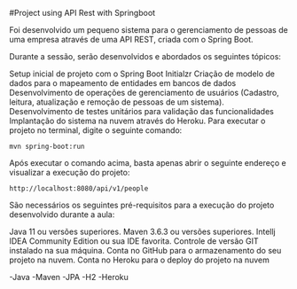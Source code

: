 #Project using API Rest with Springboot

Foi desenvolvido um pequeno sistema para o gerenciamento de pessoas de uma empresa através de uma API REST, criada com o Spring Boot.

Durante a sessão, serão desenvolvidos e abordados os seguintes tópicos:

Setup inicial de projeto com o Spring Boot Initialzr
Criação de modelo de dados para o mapeamento de entidades em bancos de dados
Desenvolvimento de operações de gerenciamento de usuários (Cadastro, leitura, atualização e remoção de pessoas de um sistema).
Desenvolvimento de testes unitários para validação das funcionalidades
Implantação do sistema na nuvem através do Heroku.
Para executar o projeto no terminal, digite o seguinte comando:

```mvn spring-boot:run```

Após executar o comando acima, basta apenas abrir o seguinte endereço e visualizar a execução do projeto:

```http://localhost:8080/api/v1/people```

São necessários os seguintes pré-requisitos para a execução do projeto desenvolvido durante a aula:

Java 11 ou versões superiores.
Maven 3.6.3 ou versões superiores.
Intellj IDEA Community Edition ou sua IDE favorita.
Controle de versão GIT instalado na sua máquina.
Conta no GitHub para o armazenamento do seu projeto na nuvem.
Conta no Heroku para o deploy do projeto na nuvem

 
-Java
-Maven
-JPA
-H2
-Heroku
